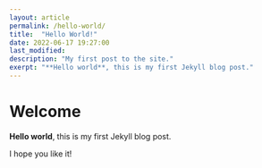 ```yaml
---
layout: article
permalink: /hello-world/
title:  "Hello World!"
date: 2022-06-17 19:27:00
last_modified: 
description: "My first post to the site."
exerpt: "**Hello world**, this is my first Jekyll blog post."
---
```


# Welcome

**Hello world**, this is my first Jekyll blog post.

I hope you like it!